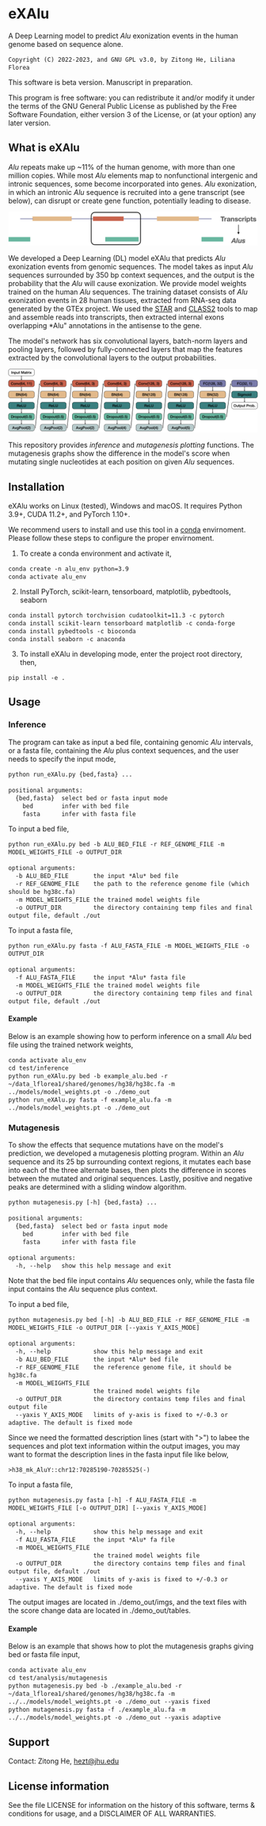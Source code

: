 # eXAlu
A Deep Learning model to predict *Alu* exonization events in the human genome based on sequence alone.

```
Copyright (C) 2022-2023, and GNU GPL v3.0, by Zitong He, Liliana Florea
```
This software is beta version. Manuscript in preparation.

This program is free software: you can redistribute it and/or modify it under the terms of the GNU General Public License as published by the Free Software Foundation, either version 3 of the License, or (at your option) any later version.

## What is eXAlu
*Alu* repeats make up ~11% of the human genome, with more than one million copies. While most *Alu* elements map to nonfunctional intergenic and intronic sequences, some become incorporated into genes. *Alu* exonization, in which an intronic *Alu* sequence is recruited into a gene transcript (see below), can disrupt or create gene function, potentially leading to disease. 

![transcript_alu](images/transcript_alu.png)

We developed a Deep Learning (DL) model eXAlu that predicts *Alu* exonization events from genomic sequences. The model takes as input *Alu* sequences surrounded by 350 bp context sequences, and the output is the probability that the *Alu* will cause exonization. We provide model weights trained on the human *Alu* sequences. The training dataset consists of *Alu* exonization events in 28 human tissues, extracted from RNA-seq data generated by the GTEx project. We used the [STAR](https://github.com/alexdobin/STAR) and [CLASS2](https://sourceforge.net/p/splicebox/wiki/CLASS/) tools to map and assemble reads into transcripts, then extracted internal exons overlapping *Alu" annotations in the antisense to the gene.

The model's network has six convolutional layers, batch-norm layers and pooling layers, followed by fully-connected layers that map the features extracted by the convolutional layers to the output probabilities.

![model_network](images/model_network.png)

This repository provides *inference* and *mutagenesis plotting* functions. The mutagenesis graphs show the difference in the model's score when mutating single nucleotides at each position on given *Alu* sequences.

## Installation
eXAlu works on Linux (tested), Windows and macOS. It requires Python 3.9+, CUDA 11.2+, and PyTorch 1.10+.

We recommend users to install and use this tool in a [conda](https://www.anaconda.com/) envirnoment. Please follow these steps to configure the proper envirnoment.

1. To create a conda environment and activate it,
```
conda create -n alu_env python=3.9
conda activate alu_env
```
2. Install PyTorch, scikit-learn, tensorboard, matplotlib, pybedtools, seaborn
```
conda install pytorch torchvision cudatoolkit=11.3 -c pytorch
conda install scikit-learn tensorboard matplotlib -c conda-forge
conda install pybedtools -c bioconda
conda install seaborn -c anaconda
```
3. To install eXAlu in developing mode, enter the project root directory, then, 
```
pip install -e .
```

## Usage

### Inference
The program can take as input a bed file, containing genomic *Alu* intervals, or a fasta file, containing the *Alu* plus context sequences, and the user needs to specify the input mode,
```
python run_eXAlu.py {bed,fasta} ...

positional arguments:
  {bed,fasta}  select bed or fasta input mode
    bed        infer with bed file
    fasta      infer with fasta file
```

To input a bed file,
```
python run_eXAlu.py bed -b ALU_BED_FILE -r REF_GENOME_FILE -m MODEL_WEIGHTS_FILE -o OUTPUT_DIR

optional arguments:
  -b ALU_BED_FILE       the input *Alu* bed file
  -r REF_GENOME_FILE    the path to the reference genome file (which should be hg38c.fa)
  -m MODEL_WEIGHTS_FILE the trained model weights file
  -o OUTPUT_DIR         the directory containing temp files and final output file, default ./out
```

To input a fasta file,
```
python run_eXAlu.py fasta -f ALU_FASTA_FILE -m MODEL_WEIGHTS_FILE -o OUTPUT_DIR

optional arguments:
  -f ALU_FASTA_FILE     the input *Alu* fasta file
  -m MODEL_WEIGHTS_FILE the trained model weights file
  -o OUTPUT_DIR         the directory containing temp files and final output file, default ./out
```

#### Example
Below is an example showing how to perform inference on a small *Alu* bed file using the trained network weights,

```
conda activate alu_env
cd test/inference
python run_eXAlu.py bed -b example_alu.bed -r ~/data_lflorea1/shared/genomes/hg38/hg38c.fa -m ../models/model_weights.pt -o ./demo_out
python run_eXAlu.py fasta -f example_alu.fa -m ../models/model_weights.pt -o ./demo_out
```

### Mutagenesis
To show the effects that sequence mutations have on the model's prediction, we developed a mutagenesis plotting program. Within an *Alu* sequence and its 25 bp surrounding context regions, it mutates each base into each of the three alternate bases, then plots the difference in scores between the mutated and original sequences. Lastly, positive and negative peaks are determined with a sliding window algorithm. 

```
python mutagenesis.py [-h] {bed,fasta} ...

positional arguments:
  {bed,fasta}  select bed or fasta input mode
    bed        infer with bed file
    fasta      infer with fasta file

optional arguments:
  -h, --help   show this help message and exit
```
Note that the bed file input contains *Alu* sequences only, while the fasta file input contains the *Alu* sequence plus context.

To input a bed file,
```
python mutagenesis.py bed [-h] -b ALU_BED_FILE -r REF_GENOME_FILE -m MODEL_WEIGHTS_FILE -o OUTPUT_DIR [--yaxis Y_AXIS_MODE]

optional arguments:
  -h, --help            show this help message and exit
  -b ALU_BED_FILE       the input *Alu* bed file
  -r REF_GENOME_FILE    the reference genome file, it should be hg38c.fa
  -m MODEL_WEIGHTS_FILE
                        the trained model weights file
  -o OUTPUT_DIR         the directory contains temp files and final output file
  --yaxis Y_AXIS_MODE   limits of y-axis is fixed to +/-0.3 or adaptive. The default is fixed mode
```
Since we need the formatted description lines (start with ">") to labee the sequences and plot text information within the output images, you may want to format the description lines in the fasta input file like below,
```
>h38_mk_AluY::chr12:70285190-70285525(-)
```
To input a fasta file,
```
python mutagenesis.py fasta [-h] -f ALU_FASTA_FILE -m MODEL_WEIGHTS_FILE [-o OUTPUT_DIR] [--yaxis Y_AXIS_MODE]

optional arguments:
  -h, --help            show this help message and exit
  -f ALU_FASTA_FILE     the input *Alu* fa file
  -m MODEL_WEIGHTS_FILE
                        the trained model weights file
  -o OUTPUT_DIR         the directory contains temp files and final output file, default ./out
  --yaxis Y_AXIS_MODE   limits of y-axis is fixed to +/-0.3 or adaptive. The default is fixed mode
```

The output images are located in ./demo_out/imgs, and the text files with the score change data are located in ./demo_out/tables.

#### Example
Below is an example that shows how to plot the mutagenesis graphs giving bed or fasta file input,
```
conda activate alu_env
cd test/analysis/mutagenesis
python mutagenesis.py bed -b ./example_alu.bed -r ~/data_lflorea1/shared/genomes/hg38/hg38c.fa -m ../../models/model_weights.pt -o ./demo_out --yaxis fixed
python mutagenesis.py fasta -f ./example_alu.fa -m ../../models/model_weights.pt -o ./demo_out --yaxis adaptive
```
## Support
Contact: Zitong He, hezt@jhu.edu

## License information
See the file LICENSE for information on the history of this software, terms & conditions for usage, and a DISCLAIMER OF ALL WARRANTIES.
